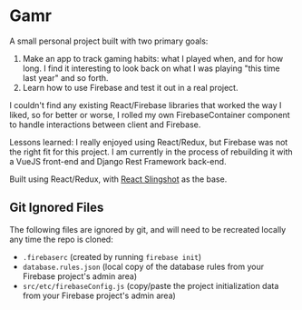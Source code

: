 # Gamr

A small personal project built with two primary goals:

1. Make an app to track gaming habits: what I played when, and for how long. I find it interesting to look back on what I was playing "this time last year" and so forth.
2. Learn how to use Firebase and test it out in a real project.

I couldn't find any existing React/Firebase libraries that worked the way I liked, so for better or worse, I rolled my own FirebaseContainer component to handle interactions between client and Firebase.

Lessons learned: I really enjoyed using React/Redux, but Firebase was not the right fit for this project. I am currently in the process of rebuilding it with a VueJS front-end and Django Rest Framework back-end.

Built using React/Redux, with [React Slingshot](https://github.com/coryhouse/react-slingshot) as the base.

## Git Ignored Files

The following files are ignored by git, and will need to be recreated locally any time the repo is cloned:

- `.firebaserc` (created by running `firebase init`)
- `database.rules.json` (local copy of the database rules from your Firebase project's admin area)
- `src/etc/firebaseConfig.js` (copy/paste the project initialization data from your Firebase project's admin area)
